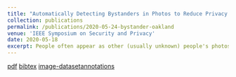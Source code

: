 ```yaml
---
title: "Automatically Detecting Bystanders in Photos to Reduce Privacy Risks"
collection: publications
permalink: /publications/2020-05-24-bystander-oakland
venue: 'IEEE Symposium on Security and Privacy'
date: 2020-05-18
excerpt: People often appear as other (usually unknown) people's photos as <i>bystanders</i>, and when these photos are shared online, they pose great privacy threats towards them, especially during an era when advances in machine learning enables adversaries to automatically search, identify, and track people utilizing huge image databases available in the cloud. We propose a machine learning model to automatically detect <i>bystanders</i> in an image, so that they can be obfuscated before before posting that photo online.
---
```

[pdf](https://rakib062.github.io/files/bystander-oakland-2020.pdf) [bibtex](https://rakib062.github.io/files/bystander-oakland-2020.bib) [image-dataset](https://juhu.luddy.indiana.edu/rakhasan/bystander-detection/bystander-photos-cropped.zip)[annotations](https://rakib062.github.io/files/annotations.zip)
